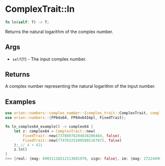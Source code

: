 # ComplexTrait::ln

```rust
fn ln(self: T) -> T;
```

Returns the natural logarithm of the complex number.

## Args

* `self`(`T`) - The input complex number.

## Returns 

A complex number representing the natural logarithm of the input number.

## Examples

```rust
use orion::numbers::complex_number::{complex_trait::ComplexTrait, complex64::complex64};
use orion::numbers::{FP64x64, FP64x64Impl, FixedTrait};

fn ln_complex64_example() -> complex64 {
    let z: complex64 = ComplexTrait::new(
        FixedTrait::new(73786976294838206464, false),
        FixedTrait::new(774763251095801167872, false)
    ); // 4 + 42i
    z.ln()
}
>>> {real: {mag: 69031116512113681970, sign: false}, im: {mag: 27224496882576083824, sign: false}} // 3.7421843216430655 + 1.4758446204521403 i
 ```

